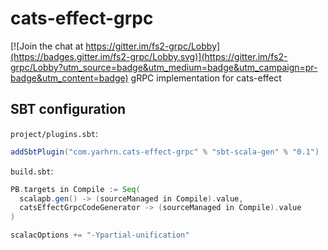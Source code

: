 # cats-effect-grpc

[![Join the chat at https://gitter.im/fs2-grpc/Lobby](https://badges.gitter.im/fs2-grpc/Lobby.svg)](https://gitter.im/fs2-grpc/Lobby?utm_source=badge&utm_medium=badge&utm_campaign=pr-badge&utm_content=badge)
gRPC implementation for cats-effect

## SBT configuration

`project/plugins.sbt`:
```scala
addSbtPlugin("com.yarhrn.cats-effect-grpc" % "sbt-scala-gen" % "0.1")
```

`build.sbt`:
```scala
PB.targets in Compile := Seq(
  scalapb.gen() -> (sourceManaged in Compile).value,
  catsEffectGrpcCodeGenerator -> (sourceManaged in Compile).value
)

scalacOptions += "-Ypartial-unification"
```
